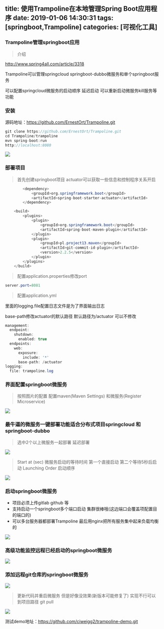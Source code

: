 title: 使用Trampoline在本地管理Spring Boot应用程序
date: 2019-01-06 14:30:31
tags: [springboot,Trampoline]
categories: [可视化工具]
---
### Trampoline管理springboot应用

> 介绍

http://www.spring4all.com/article/3318

Trampoline可以管理springcloud springboot-dubbo微服务和单个springboot服务

可以配置springcloud微服务的启动顺序 延迟启动 可以重新启动微服务kill服务等功能

<!--more-->

### 安装

源码地址：https://github.com/ErnestOrt/Trampoline.git

```java
git clone https://github.com/ErnestOrt/Trampoline.git
cd Trampoline/trampoline
mvn spring-boot:run
http://localhost:8080
```

![](/images/20190106143610.png)

### 部署项目

> 首先创建springboot项目 actuator可以获取一些信息和控制程序关系开启

```java
        <dependency>
            <groupId>org.springframework.boot</groupId>
            <artifactId>spring-boot-starter-actuator</artifactId>
        </dependency>
```

```java
    <build>
        <plugins>
            <plugin>
                <groupId>org.springframework.boot</groupId>
                <artifactId>spring-boot-maven-plugin</artifactId>
            </plugin>
            <plugin>
                <groupId>pl.project13.maven</groupId>
                <artifactId>git-commit-id-plugin</artifactId>
                <version>2.2.5</version>
            </plugin>
        </plugins>
    </build>
```

> 配置application.properties修改port

```java
server.port=8081
```

> 配置application.yml

里面的logging.file配置日志文件是为了界面输出日志

base-path修改actuator的默认路径 默认路径为/actuator 可以不修改

```java
management:
  endpoint:
    shutdown:
      enabled: true
  endpoints:
    web:
      exposure:
        include: '*'
      base-path: /actuator
logging:
  file: trampoline.log
```

### 界面配置springboot微服务

> 按照图片的配置 配置maven(Maven Settings)  和微服务(Register Microservice)

![](/images/20190106144930.jpg)

### 最牛逼的微服务一键部署功能适合分布式项目springcloud 和 springboot-dubbo

> 选中2个以上微服务一起部署 延迟部署

![](/images/20190106145137.png)

> Start at (sec) 微服务启动的等待时间 第一个直接启动 第二个等待5秒后启动 	Launching Order 启动顺序

![](/images/20190106145242.png)

### 启动springboot微服务

* 项目必须上传gitlab github 等
* 支持启动一个springboot多个端口启动 集群很棒哦(这边端口会覆盖项配置目的端口的)
* 可以多台服务器都部署Trampoline 最后用nginx把所有服务集中起来负载均衡的

![](/images/20190106150244.jpg)

### 高级功能监控远程已经启动的springboot微服务

![](/images/20190106151910.jpg)

### 添加远程git仓库的springboot微服务

![](/images/添加远程gitrepo的项目.png)

> 更新代码并重启微服务 但是好像没效果(新版本可能修复了) 实现不行可以到项目路径 git pull

![](/images/20190106160506.png)

测试demo地址：https://github.com/ciweigg2/trampoline-demo.git